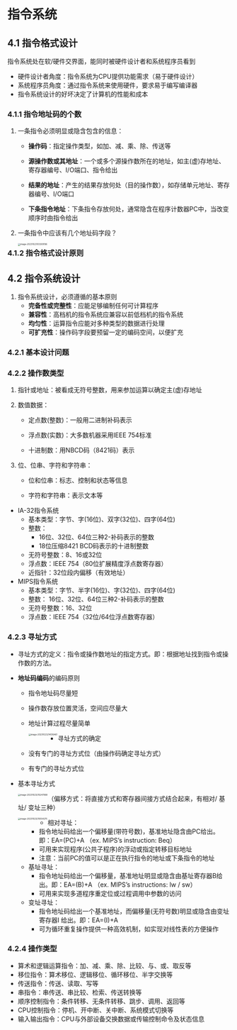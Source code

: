 # 指令系统

## 4.1 指令格式设计

指令系统处在软/硬件交界面，能同时被硬件设计者和系统程序员看到

- 硬件设计者角度：指令系统为CPU提供功能需求（易于硬件设计）
- 系统程序员角度：通过指令系统来使用硬件，要求易于编写编译器
- 指令系统设计的好坏决定了计算机的性能和成本

### 4.1.1 指令地址码的个数

1. 一条指令必须明显或隐含包含的信息：

   - **操作码**：指定操作类型，如加、减、乘、除、传送等

   - **源操作数或其地址**：一个或多个源操作数所在的地址，如主(虚)存地址、寄存器编号、I/O端口、指令给出

   - **结果的地址**：产生的结果存放何处（目的操作数），如存储单元地址、寄存器编号、I/O端口

   - **下条指令地址**：下条指令存放何处，通常隐含在程序计数器PC中，当改变顺序时由指令给出

2. 一条指令中应该有几个地址码字段？

   <img src="C:\Users\111\AppData\Roaming\Typora\typora-user-images\image-20231023103309196.png" alt="image-20231023103309196" style="zoom:33%;" align="left"/>

### 4.1.2 指令格式设计原则

## 4.2 指令系统设计

1. 指令系统设计，必须遵循的基本原则
   - **完备性或完整性**：应能足够编制任何可计算程序
   - **兼容性**：高档机的指令系统应兼容以前低档机的指令系统
   - **均匀性**：运算指令应能对多种类型的数据进行处理
   - **可扩充性**：操作码字段要预留一定的编码空间，以便扩充

### 4.2.1 基本设计问题

### 4.2.2 操作数类型

1. 指针或地址：被看成无符号整数，用来参加运算以确定主(虚)存地址

2. 数值数据：

   - 定点数(整数)：一般用二进制补码表示


   - 浮点数(实数)：大多数机器采用IEEE 754标准


   - 十进制数：用NBCD码（8421码）表示

3. 位、位串、字符和字符串：

   - 位和位串：标志、控制和状态等信息

   - 字符和字符串：表示文本等

- IA-32指令系统
  - 基本类型：字节、字(16位)、双字(32位)、四字(64位)
  - 整数：
    - 16位、32位、64位三种2-补码表示的整数
    - 18位压缩8421 BCD码表示的十进制整数
  - 无符号整数：8、16或32位
  - 浮点数：IEEE 754（80位扩展精度浮点数寄存器）
  - 近指针：32位段内偏移（有效地址）
- MIPS指令系统
  - 基本类型：字节、半字(16位)、字(32位)、四字(64位)
  - 整数： 16位、32位、64位三种2-补码表示的整数
  - 无符号整数：16、32位
  - 浮点数：IEEE 754（32位/64位浮点数寄存器）

### 4.2.3 寻址方式

- 寻址方式的定义：指令或操作数地址的指定方式。即：根据地址找到指令或操作数的方法。

- **地址码编码**的编码原则
  - 指令地址码尽量短
  - 操作数存放位置灵活，空间应尽量大
  - 地址计算过程尽量简单

	<img src="C:\Users\111\AppData\Roaming\Typora\typora-user-images\image-20231023214516461.png" alt="image-20231023214516461" style="zoom:33%;" align="left"/>

- 寻址方式的确定

  - 没有专门的寻址方式位（由操作码确定寻址方式）

  - 有专门的寻址方式位

- 基本寻址方式

  <img src="C:\Users\111\AppData\Roaming\Typora\typora-user-images\image-20231023215247968.png" alt="image-20231023215247968" style="zoom: 33%;" align="left"/>
  
  （偏移方式：将直接方式和寄存器间接方式结合起来，有相对/ 基址/ 变址三种）

  <img src="C:\Users\111\AppData\Roaming\Typora\typora-user-images\image-20231023215554275.png" alt="image-20231023215554275" style="zoom:33%;"  align="left"/>

  - 相对寻址：
    - 指令地址码给出一个偏移量(带符号数)，基准地址隐含由PC给出。即：EA=(PC)+A （ex. MIPS’s instruction: Beq）
    - 可用来实现程序(公共子程序)的浮动或指定转移目标地址
    - 注意：当前PC的值可以是正在执行指令的地址或下条指令的地址
  - 基址寻址：
    - 指令地址码给出一个偏移量，基准地址明显或隐含由基址寄存器B给出。即：EA=(B)+A （ex. MIPS’s instructions: lw / sw）
    - 可用来实现多道程序重定位或过程调用中参数的访问
  - 变址寻址：
    - 指令地址码给出一个基准地址，而偏移量(无符号数)明显或隐含由变址寄存器I 给出。即：EA=(I)+A
    - 可为循环重复操作提供一种高效机制，如实现对线性表的方便操作
  
### 4.2.4 操作类型

- 算术和逻辑运算指令：加、减、乘、除、比较、与、或、取反等
- 移位指令：算术移位、逻辑移位、循环移位、半字交换等
- 传送指令：传送、读取、写等
- 串指令：串传送、串比较、检索、传送转换等
- 顺序控制指令：条件转移、无条件转移、跳步、调用、返回等
- CPU控制指令：停机、开中断、关中断、系统模式切换等
- 输入输出指令：CPU与外部设备交换数据或传输控制命令及状态信息

  

